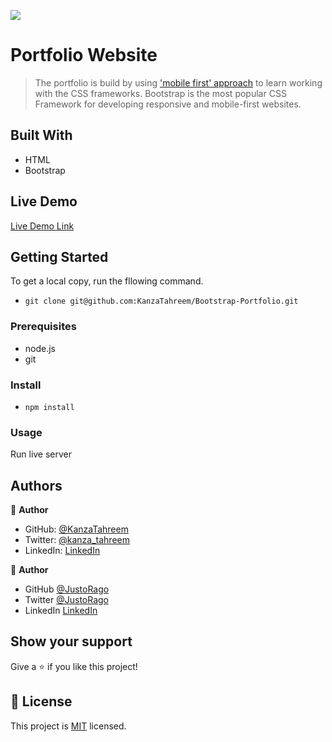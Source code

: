 ![](https://img.shields.io/badge/Microverse-blueviolet)

# Portfolio Website

> The portfolio is build by using ['mobile first' approach](https://www.mightyminnow.com/2013/11/what-is-mobile-first-css-and-why-does-it-rock/) to learn working with the CSS frameworks. Bootstrap is the most popular CSS Framework for developing responsive and mobile-first websites.

## Built With

- HTML
- Bootstrap

## Live Demo

[Live Demo Link]()

## Getting Started

To get a local copy, run the fllowing command.

- `git clone git@github.com:KanzaTahreem/Bootstrap-Portfolio.git`

### Prerequisites

- node.js
- git

### Install

- `npm install `

### Usage

Run live server

## Authors

👤 **Author**

- GitHub: [@KanzaTahreem](https://github.com/KanzaTahreem)
- Twitter: [@kanza_tahreem](https://twitter.com/kanza_tahreem)
- LinkedIn: [LinkedIn](https://www.linkedin.com/in/kanza-tahreem/)

👤 **Author**

- GitHub [@JustoRago](https://github.com/asdt560)
- Twitter [@JustoRago](https://twitter.com/JustoRago)
- LinkedIn [LinkedIn](https://www.linkedin.com/in/justo-rago-0714b5208/)

## Show your support

Give a ⭐️ if you like this project!

## 📝 License

This project is [MIT](./LICENSE) licensed.
